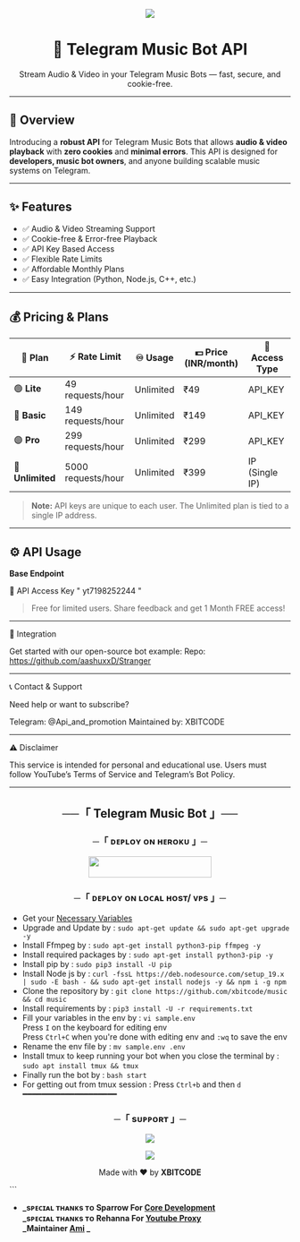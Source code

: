 

<p align="center">
  <img src="https://user-images.githubusercontent.com/73097560/115834477-dbab4500-a447-11eb-908a-139a6edaec5c.gif">
</p>

<h1 align="center">🎵 Telegram Music Bot API</h1>
<p align="center">
  Stream Audio & Video in your Telegram Music Bots — fast, secure, and cookie-free.
</p>

---

## 🚀 Overview

Introducing a **robust API** for Telegram Music Bots that allows **audio & video playback** with **zero cookies** and **minimal errors**. This API is designed for **developers, music bot owners**, and anyone building scalable music systems on Telegram.

---

## ✨ Features

- ✅ Audio & Video Streaming Support  
- ✅ Cookie-free & Error-free Playback  
- ✅ API Key Based Access  
- ✅ Flexible Rate Limits  
- ✅ Affordable Monthly Plans  
- ✅ Easy Integration (Python, Node.js, C++, etc.)

---

## 💰 Pricing & Plans

| 💼 Plan        | ⚡ Rate Limit         | ♾️ Usage     | 💵 Price (INR/month) | 🔑 Access Type   |
|---------------|-----------------------|-------------|----------------------|------------------|
| 🟢 **Lite**      | 49 requests/hour      | Unlimited   | ₹49                  | API_KEY          |
| 🔵 **Basic**     | 149 requests/hour     | Unlimited   | ₹149                 | API_KEY          |
| 🟣 **Pro**       | 299 requests/hour     | Unlimited   | ₹299                 | API_KEY          |
| 🔴 **Unlimited** | 5000 requests/hour    | Unlimited   | ₹399                 | IP (Single IP)   |

> **Note:** API keys are unique to each user. The Unlimited plan is tied to a single IP address.

---



## ⚙️ API Usage

**Base Endpoint**

🔑 API Access Key
" yt7198252244 "

> Free for limited users.
Share feedback and get 1 Month FREE access!


---

🧩 Integration

Get started with our open-source bot example:
Repo: https://github.com/aashuxxD/Stranger


---

📞 Contact & Support

Need help or want to subscribe?

Telegram: @Api_and_promotion
Maintained by: XBITCODE

---

⚠️ Disclaimer

This service is intended for personal and educational use.
Users must follow YouTube’s Terms of Service and Telegram’s Bot Policy.


---

<h2 align="center">
    ──「 Telegram Music Bot 」──
</h2>


<h3 align="center">
    ─「 ᴅᴇᴩʟᴏʏ ᴏɴ ʜᴇʀᴏᴋᴜ 」─
</h3>

<p align="center"><a href="https://dashboard.heroku.com/new?template=https://github.com/xbitcode/music"> <img src="https://img.shields.io/badge/Deploy%20On%20Heroku-purple?style=for-the-badge&logo=heroku" width="220" height="38.45"/></a></p>

<h3 align="center">
    ─「 ᴅᴇᴩʟᴏʏ ᴏɴ ʟᴏᴄᴀʟ ʜᴏsᴛ/ ᴠᴘs 」─
</h3>

- Get your [Necessary Variables](https://github.com/xbitcode/music/blob/main/sample.env)
- Upgrade and Update by :
`sudo apt-get update && sudo apt-get upgrade -y`
- Install Ffmpeg by :
`sudo apt-get install python3-pip ffmpeg -y`
- Install required packages by :
`sudo apt-get install python3-pip -y`
- Install pip by :
`sudo pip3 install -U pip`
- Install Node js by :
`curl -fssL https://deb.nodesource.com/setup_19.x | sudo -E bash - && sudo apt-get install nodejs -y && npm i -g npm`
- Clone the repository by :
`git clone https://github.com/xbitcode/music && cd music`
- Install requirements by :
`pip3 install -U -r requirements.txt`
- Fill your variables in the env by :
`vi sample.env`<br>
Press `I` on the keyboard for editing env<br>
Press `Ctrl+C` when you're done with editing env and `:wq` to save the env<br>
- Rename the env file by :
`mv sample.env .env`
- Install tmux to keep running your bot when you close the terminal by :
`sudo apt install tmux && tmux`
- Finally run the bot by :
`bash start`
- For getting out from tmux session : Press `Ctrl+b` and then `d`<br>
━━━━━━━━━━━━━━━━━━━━

<h3 align="center">
    ─「 sᴜᴩᴩᴏʀᴛ 」─
</h3>

<p align="center">
<a href="https://telegram.me/randomlychats"><img src="https://img.shields.io/badge/-Support%20Group-blue.svg?style=for-the-badge&logo=Telegram"></a>
</p>

<p align="center">
<a href="https://telegram.me/Ace_networkop"><img src="https://img.shields.io/badge/-Support%20Channel-blue.svg?style=for-the-badge&logo=Telegram"></a>
</p>

<p align="center">
  Made with ❤️ by <strong>XBITCODE</strong>
</p>
```

- <b> _sᴩᴇᴄɪᴀʟ ᴛʜᴀɴᴋs ᴛᴏ Sparrow For [Core Development](https://github.com/sparrow9616) <br>_sᴩᴇᴄɪᴀʟ ᴛʜᴀɴᴋs ᴛᴏ  Rehanna For [Youtube Proxy](https://github.com/gr8rehanna)  <br>_Maintainer  [Ami](https://github.com/amjiddader) _  </b>
